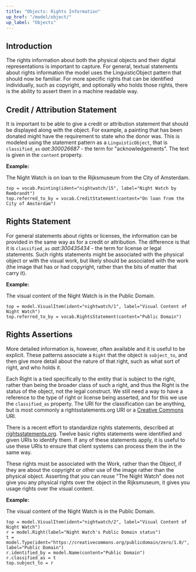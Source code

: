```yaml
---
title: "Objects: Rights Information"
up_href: "/model/object/"
up_label: "Objects"
---
```




## Introduction

The rights information about both the physical objects and their digital representations is important to capture.  For general, textual statements about rights information the model uses the LinguisticObject pattern that should now be familiar.  For more specific rights that can be identified individually, such as copyright, and optionally who holds those rights, there is the ability to assert them in a machine readable way.

## Credit / Attribution Statement

It is important to be able to give a credit or attribution statement that should be displayed along with the object. For example, a painting that has been donated might have the requirement to state who the donor was. This is modeled using the statement pattern as a `LinguisticObject`, that is `classified_as` _aat:300026687_ - the term for "acknowledgements". The text is given in the `content` property.

__Example:__

The Night Watch is on loan to the Rijksmuseum from the City of Amsterdam.

```crom
top = vocab.Painting(ident="nightwatch/15", label="Night Watch by Rembrandt")
top.referred_to_by = vocab.CreditStatement(content="On loan from the City of Amsterdam")
```

## Rights Statement

For general statements about rights or licenses, the information can be provided in the same way as for a credit or attribution.  The difference is that it is `classified_as` _aat:300435434_ - the term for license or legal statements.
Such rights statements might be associated with the physical object or with the visual work, but likely should be associated with the work (the image that has or had copyright, rather than the bits of matter that carry it).


__Example:__

The visual content of the Night Watch is in the Public Domain.

```crom
top = model.VisualItem(ident="nightwatch/1", label="Visual Content of Night Watch")
top.referred_to_by = vocab.RightsStatement(content="Public Domain")
```

## Rights Assertions

More detailed information is, however, often available and it is useful to be explicit. These patterns associate a `Right` that the object is `subject_to`, and then give more detail about the nature of that right, such as what sort of right, and who holds it.

Each Right is a tied specifically to the entity that is subject to the right, rather than being the broader class of such a right, and thus the Right is the status of the object, not the legal construct. We still need a way to have a reference to the type of right or license being asserted, and for this we use the `classified_as` property. The URI for the classification can be anything, but is most commonly a rightsstatements.org URI or a [Creative Commons](https://creativecommons.org/) URI.

There is a recent effort to standardize rights statements, described at [rightsstatements.org](http://rightsstatements.org/).  Twelve basic rights statements were identified and given URIs to identify them.  If any of these statements apply, it is useful to use these URIs to ensure that client systems can process them the in the same way. 

These rights must be associated with the Work, rather than the Object, if they are about the copyright or other use of the image rather than the physical object. Asserting that you can reuse "The Night Watch" does not give you any physical rights over the object in the Rijksmuseum, it gives you usage rights over the visual content.

__Example:__

The visual content of the Night Watch is in the Public Domain.

```crom
top = model.VisualItem(ident="nightwatch/2", label="Visual Content of Night Watch")
r = model.Right(label="Night Watch's Public Domain status")
t = model.Type(ident="https://creativecommons.org/publicdomain/zero/1.0/", label="Public Domain")
r.identified_by = model.Name(content="Public Domain")
r.classified_as = t
top.subject_to = r
```

